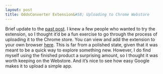 ```yaml
---
layout: post
title: OddsConverter Extension&#58; Uploading to Chrome Webstore
---
```


Brief update to the [past post](https://dylanpotteroconnell.github.io/bettingextension2/). I knew a few people who wanted to try the extension, so I thought it’d be a fun exercise to go through the process of uploading it to the Chrome store. You can view and add the extension to your own browser [here](https://chrome.google.com/webstore/detail/odds-converter/klechkhopfnjihobbcfeheooaigjjgdg). This is far from a polished state, given that it was meant to be a quick way to explore something new. However, I do find myself using the finished product a surprising amount, so I thought it was worth keeping on the Webstore. And it’s nice to see how easy Google makes it to upload a simple app.

